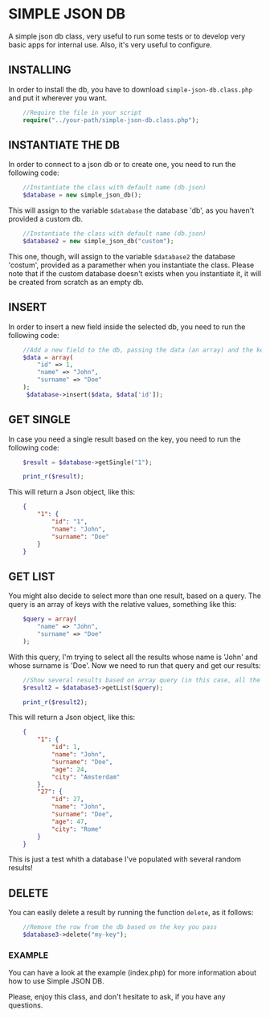 # SIMPLE JSON DB
A simple json db class, very useful to run some tests or to develop very basic apps for internal use. Also, it's very useful to configure.


## INSTALLING
In order to install the db, you have to download `simple-json-db.class.php` and put it wherever you want.

```php
    //Require the file in your script
    require("../your-path/simple-json-db.class.php");
```

## INSTANTIATE THE DB
In order to connect to a json db or to create one, you need to run the following code:

```php
    //Instantiate the class with default name (db.json)
    $database = new simple_json_db();
```

This will assign to the variable `$database` the database 'db', as you haven't provided a custom db.

```php
    //Instantiate the class with default name (db.json)
    $database2 = new simple_json_db("custom");
```

This one, though, will assign to the variable `$database2` the database 'costum', provided as a paramether when you instantiate the class.
Please note that if the custom database doesn't exists when you instantiate it, it will be created from scratch as an empty db.

## INSERT
In order to insert a new field inside the selected db, you need to run the following code:

```php
    //Add a new field to the db, passing the data (an array) and the key (in this case, the id, but you can choose a custom one)
    $data = array(
        "id" => 1,
        "name" => "John",
        "surname" => "Doe"
    );
     $database->insert($data, $data['id']);
```

## GET SINGLE
In case you need a single result based on the key, you need to run the following code:

```php
    $result = $database->getSingle("1");

    print_r($result);
```

This will return a Json object, like this:

```json
    {
        "1": {
            "id": "1",
            "name": "John",
            "surname": "Doe"
        }
    }
```

## GET LIST
You might also decide to select more than one result, based on a query. 
The query is an array of keys with the relative values, something like this:

```php
    $query = array(
        "name" => "John",
        "surname" => "Doe"
    );
```

With this query, I'm trying to select all the results whose name is 'John' and whose surname is 'Doe'.
Now we need to run that query and get our results:

```php
    //Show several results based on array query (in this case, all the fields with name: "John" and surname: "Doe")
    $result2 = $database3->getList($query);

    print_r($result2);
```

This will return a Json object, like this:

```json
    {
        "1": {
            "id": 1,
            "name": "John",
            "surname": "Doe",
            "age": 24,
            "city": "Amsterdam"
        },
        "27": {
            "id": 27,
            "name": "John",
            "surname": "Doe",
            "age": 47,
            "city": "Rome"
        }
    }
```
This is just a test whith a database I've populated with several random results!

## DELETE
You can easily delete a result by running the function `delete`, as it follows:

```php
    //Remove the row from the db based on the key you pass
    $database3->delete("my-key");
```

### EXAMPLE
You can have a look at the example (index.php) for more information about how to use Simple JSON DB.


Please, enjoy this class, and don't hesitate to ask, if you have any questions.